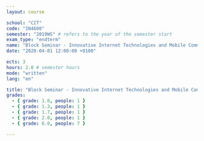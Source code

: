 ```yaml
---
layout: course

school: "CIT"
code: "IN4600"
semester: "2019WS" # refers to the year of the semester start
exam_type: "endterm"
name: "Block Seminar - Innovative Internet Technologies and Mobile Communications"
date: "2020-04-01 12:00:00 +0100"

ects: 3
hours: 2.0 # semester hours
mode: "written"
lang: "en"

title: "Block Seminar - Innovative Internet Technologies and Mobile Communications 2019WS Endterm"
grades:
  - { grade: 1.0, people: 1 }
  - { grade: 1.3, people: 1 }
  - { grade: 1.7, people: 1 }
  - { grade: 2.0, people: 1 }
  - { grade: 6.0, people: 7 }

---
```



